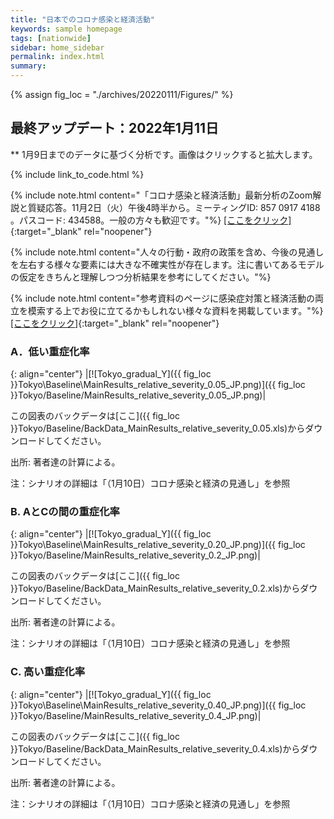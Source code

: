```yaml
---
title: "日本でのコロナ感染と経済活動"
keywords: sample homepage
tags: [nationwide]
sidebar: home_sidebar
permalink: index.html
summary:
---
```


{% assign fig_loc = "./archives/20220111/Figures/" %}

## 最終アップデート：2022年1月11日
** 1月9日までのデータに基づく分析です。画像はクリックすると拡大します。

{% include link_to_code.html %}

{% include note.html content="「コロナ感染と経済活動」最新分析のZoom解説と質疑応答。11月2日（火）午後4時半から。ミーティングID: 857 0917 4188 。パスコード: 434588。一般の方々も歓迎です。"%}
[[ここをクリック]](https://u-tokyo-ac-jp.zoom.us/j/85709174188?pwd=cm5pTjJ0ZU9nelpWUkU3N2tyOGZLZz09){:target="_blank" rel="noopener"}

{% include note.html content="人々の行動・政府の政策を含め、今後の見通しを左右する様々な要素には大きな不確実性が存在します。注に書いてあるモデルの仮定をきちんと理解しつつ分析結果を参考にしてください。"%}

{% include note.html content="参考資料のページに感染症対策と経済活動の両立を模索する上でお役に立てるかもしれない様々な資料を掲載しています。"%}
[[ここをクリック]](https://covid19outputjapan.github.io/JP/resources.html){:target="_blank" rel="noopener"}



### A．低い重症化率

{: align="center"}
|[![Tokyo_gradual_Y]({{ fig_loc }}Tokyo\Baseline\MainResults_relative_severity_0.05_JP.png)]({{ fig_loc }}Tokyo/Baseline/MainResults_relative_severity_0.05_JP.png)|

この図表のバックデータは[ここ]({{ fig_loc }}Tokyo/Baseline/BackData_MainResults_relative_severity_0.05.xls)からダウンロードしてください。

出所: 著者達の計算による。<br>

注：シナリオの詳細は「（1月10日）コロナ感染と経済の見通し」を参照

### B.  AとCの間の重症化率
{: align="center"}
|[![Tokyo_gradual_Y]({{ fig_loc }}Tokyo\Baseline\MainResults_relative_severity_0.20_JP.png)]({{ fig_loc }}Tokyo/Baseline/MainResults_relative_severity_0.2_JP.png)|

この図表のバックデータは[ここ]({{ fig_loc }}Tokyo/Baseline/BackData_MainResults_relative_severity_0.2.xls)からダウンロードしてください。

出所: 著者達の計算による。<br>

注：シナリオの詳細は「（1月10日）コロナ感染と経済の見通し」を参照

### C. 高い重症化率

{: align="center"}
|[![Tokyo_gradual_Y]({{ fig_loc }}Tokyo\Baseline\MainResults_relative_severity_0.40_JP.png)]({{ fig_loc }}Tokyo/Baseline/MainResults_relative_severity_0.4_JP.png)|

この図表のバックデータは[ここ]({{ fig_loc }}Tokyo/Baseline/BackData_MainResults_relative_severity_0.4.xls)からダウンロードしてください。

出所: 著者達の計算による。<br>

注：シナリオの詳細は「（1月10日）コロナ感染と経済の見通し」を参照












